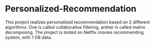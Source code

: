 # Personalized-Recommendation
This project realizes personalized recommendation based on 2 different algorithms. One is called collaborative filtering, anther is called matrix decomposing. The project is tested on Netflix movies recommending system, with 1 GB data. 
